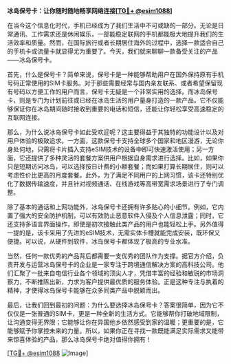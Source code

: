 **冰岛保号卡：让你随时随地畅享网络连接[[TG💪+ @esim1088](https://t.me/s/esim1088)]**

在当今这个信息化时代，手机已经成为了我们生活中不可或缺的一部分。无论是日常通讯、工作需求还是休闲娱乐，一部能稳定联网的手机都能极大地提升我们的生活效率和质量。然而，在国际旅行或者长期居住海外的过程中，选择一款适合自己的手机卡或流量卡就显得尤为重要了。今天，我们就来聊聊一款备受关注的产品——冰岛保号卡。

首先，什么是保号卡？简单来说，保号卡是一种能够帮助用户在国外保持原有手机号码正常使用的SIM卡服务。对于那些需要经常与国内亲友联系、或者希望保留现有号码以方便工作的用户而言，保号卡无疑是一个非常实用的选择。而冰岛保号卡，则是专门为计划前往或已经在冰岛生活的用户量身打造的一款产品。它不仅能够保证你在冰岛期间随时接收到重要的电话和短信，还能让你轻松享受高速稳定的互联网连接。

那么，为什么说冰岛保号卡如此受欢迎呢？这主要得益于其独特的功能设计以及对用户体验的极致追求。一方面，这款保号卡支持全球多个国家和地区漫游，无论你身处何地，只需将卡片插入支持eSIM技术的设备中即可快速激活使用；另一方面，它还提供了多种灵活的套餐方案供用户根据自身需求进行选择。比如，如果你只是短期访问冰岛，可以选择按日计费的小额套餐；而如果打算长期居住，则可以考虑性价比更高的月度套餐。此外，为了满足不同用户的上网习惯，该卡还特别优化了数据传输速度，并且针对视频通话、在线游戏等高带宽需求场景进行了专门调整。

除了基本的通话和上网功能外，冰岛保号卡还拥有许多贴心的小细节。例如，它内置了强大的安全防护机制，可以有效防止恶意软件入侵及个人信息泄露；同时，它还支持多语言界面操作，即使是初次接触此类产品的用户也能轻松上手。另外值得一提的是，该卡采用了先进的eSIM技术，无需实体卡槽就能完成安装，既环保又便捷。可以说，从硬件到软件，冰岛保号卡都体现了极高的专业水准。

当然，任何一款优秀的产品背后都需要一支优秀的团队作为支撑。据官方介绍，负责开发与运营冰岛保号卡的企业是一家专注于跨境通信解决方案的高科技公司。他们汇聚了一批来自电信行业各个领域的顶尖人才，凭借丰富的经验和敏锐的市场洞察力，不断推陈出新，力求为客户提供最优质的服务体验。正是这种专注与执着的精神，才使得冰岛保号卡能够在众多同类产品中脱颖而出。

最后，让我们回到最初的问题：为什么要选择冰岛保号卡？答案很简单，因为它不仅仅是一张普通的SIM卡，更是一种全新的生活方式。它能够帮你打破地域限制，让沟通变得无界限；它能够让你在异国他乡依然感受到家的温暖；更重要的是，它能够赋予你掌控未来的力量。所以，如果你正在寻找一款既能满足实际需求又能带来惊喜体验的产品，那么冰岛保号卡绝对值得你拥有！

[[TG💪+ @esim1088](https://t.me/s/esim1088) ![Image](https://i.postimg.cc/4NQfJmqS/Snipaste-2025-05-13-00-14-12.png)]